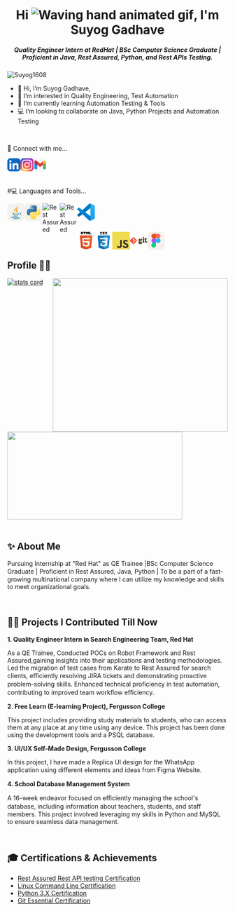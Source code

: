 <h1 align="center">Hi <img src="https://raw.githubusercontent.com/nixin72/nixin72/master/wave.gif"
         alt="Waving hand animated gif"
         height="45"
         width="45" />, I'm Suyog Gadhave</h1>
<h5 align="center">
Quality Engineer Intern at RedHat | BSc Computer Science Graduate | Proficient in Java, Rest Assured, Python, and Rest APIs Testing.
</h5>
<p align="left"> <img src="https://komarev.com/ghpvc/?username=Suyog1608&label=Profile%20views&color=0e75b6&style=flat" alt="Suyog1608" /> </p>
<p>

- 👋 Hi, I’m Suyog Gadhave,
- 👀 I’m interested in Quality Engineering, Test Automation
- 🌱 I’m currently learning Automation Testing & Tools
- 💻 I’m looking to collaborate on Java, Python Projects and Automation Testing
<br />

🔗 Connect with me...

[<img align="left" alt="# | LinkedIn" width="30px" src="https://github.com/tandpfun/skill-icons/blob/main/icons/LinkedIn.svg"/>](https://www.linkedin.com/in/suyog-gadhave-b7424b248/)
[<img align="left" alt="#" width="30px" src="https://github.com/tandpfun/skill-icons/blob/main/icons/Instagram.svg" />](https://www.instagram.com/gadhave_suyog/)
[<img align="left" alt="#" width="30px" src="https://github.com/tandpfun/skill-icons/blob/main/icons/Gmail-Light.svg" />](gadhavesuyog@gmail.com/)

<br />
<br />
<br />

#💻 Languages and Tools...

[<img align="left" alt="Java" width="40px" src="https://github.com/tandpfun/skill-icons/blob/main/icons/Java-Light.svg"/>](https://www.java.com/en/)
[<img align="left" alt="Python" width="40px" src="https://github.com/tandpfun/skill-icons/blob/main/icons/Python-Light.svg"/>](https://www.python.org)
[<img align="left" alt="Rest Assured" width="40px" src="https://rest-assured.io/img/logo-transparent.png"/>](https://rest-assured.io/)
[<img align="left" alt="Rest Assured" width="40px" src="https://upload.wikimedia.org/wikipedia/commons/e/e4/Robot-framework-logo.png"/>](https://robotframework.org/)
[<img align="left" alt="Visual Studio Code" width="40px" src="https://raw.githubusercontent.com/github/explore/80688e429a7d4ef2fca1e82350fe8e3517d3494d/topics/visual-studio-code/visual-studio-code.png" />](https://code.visualstudio.com/)

<br />
<br />
<br />

[<img align="left" alt="HTML5" width="40px" src="https://raw.githubusercontent.com/github/explore/80688e429a7d4ef2fca1e82350fe8e3517d3494d/topics/html/html.png" />](https://www.w3schools.com/html/)
[<img align="left" alt="CSS3" width="40px" src="https://raw.githubusercontent.com/github/explore/80688e429a7d4ef2fca1e82350fe8e3517d3494d/topics/css/css.png" />](https://www.html.com/)
[<img align="left" alt="JavaScript" width="40px" src="https://raw.githubusercontent.com/github/explore/80688e429a7d4ef2fca1e82350fe8e3517d3494d/topics/javascript/javascript.png" />](https://www.javascript.com/)
[<img align="left" alt="Git" width="40px" src="https://raw.githubusercontent.com/github/explore/80688e429a7d4ef2fca1e82350fe8e3517d3494d/topics/git/git.png" />](https://git-scm.com/)
[<img align="left" alt="Figma" width="40px" src="https://github.com/tandpfun/skill-icons/blob/main/icons/Figma-Light.svg" />](https://www.figma.com/)

<br />
<br />

## Profile 👀🎩
<a align= "center" href="https://github.com/Suyog1608">
<img alt= "stats card" height="200px" width="400" src="https://github-readme-streak-stats.herokuapp.com/?user=Suyog1608&theme=radical">
<img align="right" height="350" width="400" src="https://cdn.dribbble.com/users/2238041/screenshots/4763918/working.gif" /> </a>
</p>
<img height="200px" width="400" src="https://github-readme-stats.vercel.app/api?username=Suyog1608&count_private=true&theme=radical&show_icons=true" />

<br />
<br />

## ✨ About Me
Pursuing Internship at "Red Hat" as QE Trainee |BSc Computer Science Graduate | Proﬁcient in Rest Assured, Java, Python | To be a part of a fast-growing multinational company where I can utilize my knowledge and skills to meet organizational goals.

<br />

## 👨‍💻 Projects I Contributed Till Now
<p><b> 1. Quality Engineer Intern in Search Engineering Team, Red Hat </b></p>
<p> As a QE Trainee,
         Conducted POCs on Robot Framework and Rest Assured,gaining insights into their applications            and testing methodologies.
         Led the migration of test cases from Karate to Rest
         Assured for search clients, eﬃciently resolving JIRA
         tickets and demonstrating proactive problem-solving
         skills. Enhanced technical proﬁciency in test automation,
contributing to improved team workﬂow eﬃciency.</p> 

<p><b> 2. Free Learn (E-learning Project), Fergusson College </b></p>
<p> This project includes providing study materials to students, who can access them at any place at any time using any device. This project has been done using the development tools and a PSQL
database.</p> 

<p><b> 3. UI/UX Self-Made Design, Fergusson College </b></p>
<p> In this project, I have made a Replica UI design for the WhatsApp application using diﬀerent elements and ideas from Figma Website.</p> 

<p><b> 4. School Database Management System </b></p>
<p> A 16-week endeavor focused on eﬃciently managing the school's database, including information about teachers, students, and staﬀ members. This project involved leveraging my skills in Python and MySQL to ensure seamless data management.</p> 

<br />

## 🎓 Certifications & Achievements
- [Rest Assured Rest API testing Certification](https://www.linkedin.com/learning/certificates/37ecc9ca16032edc9777a708e89c5ac10b2b58ff0558504379c253b98f87284a)
- [Linux Command Line Certification](https://www.linkedin.com/learning/certificates/0ff93848d45fbd541be497ea1059be6345e533617570639aa9837b9851b42772)
- [Python 3.X Certification](https://www.simplilearn.com/free-python-programming-course-skillup?utm_source=shared-certificate&utm_medium=shared-course&utm_campaign=shared-certificate-course-promotion)
- [Git Essential Certification](https://www.linkedin.com/learning/certificates/128afa2c68b821356b7957ceb85514d43e42ff3801481f72ee8d845d509cf4cc)
<!---
Suyog1608/Suyog1608 is a ✨ special ✨ repository because its `README.md` (this file) appears on your GitHub profile.
You can click the Preview link to take a look at your changes.
--->

